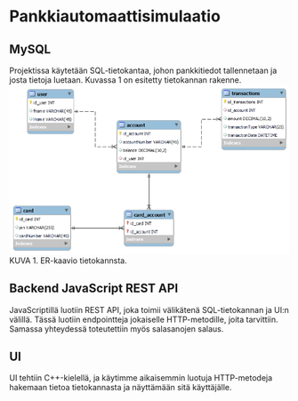 # Pankkiautomaattisimulaatio

## MySQL
Projektissa käytetään SQL-tietokantaa, johon pankkitiedot tallennetaan ja josta tietoja luetaan. Kuvassa 1 on esitetty tietokannan rakenne.
<img src="ER_kaavio.png">
KUVA 1. ER-kaavio tietokannsta.
## Backend JavaScript REST API
JavaScriptillä luotiin REST API, joka toimii välikätenä SQL-tietokannan ja UI:n välillä. Tässä luotiin endpointteja jokaiselle HTTP-metodille, joita tarvittiin. Samassa yhteydessä toteutettiin myös salasanojen salaus.

## UI
UI tehtiin C++-kielellä, ja käytimme aikaisemmin luotuja HTTP-metodeja hakemaan tietoa tietokannasta ja näyttämään sitä käyttäjälle.

